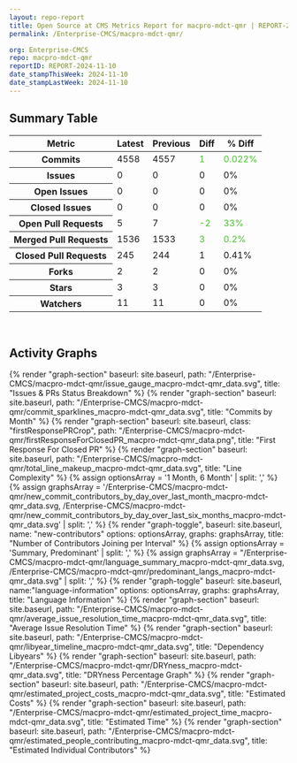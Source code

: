 ```yaml
---
layout: repo-report
title: Open Source at CMS Metrics Report for macpro-mdct-qmr | REPORT-2024-11-10
permalink: /Enterprise-CMCS/macpro-mdct-qmr/

org: Enterprise-CMCS
repo: macpro-mdct-qmr
reportID: REPORT-2024-11-10
date_stampThisWeek: 2024-11-10
date_stampLastWeek: 2024-11-10
---
```

<div class="summary-table">
  <table class="usa-table usa-table--borderless">
    <h2> Summary Table </h2>
    <thead>
      <tr>
        <th scope="col">Metric</th>
        <th scope="col">Latest</th>
        <th scope="col">Previous</th>
        <th scope="col">Diff</th>
        <th scope="col">% Diff</th>
      </tr>
    </thead>
    <tbody>
      <tr>
        <th scope="row">Commits</th>
        <td>4558</td>
        <td>4557</td>
        <td style="color: #45c527" >1</td>
        <td style="color: #45c527" >0.022%</td>
      </tr>
      <tr>
        <th scope="row">Issues</th>
        <td>0</td>
        <td>0</td>
        <td style="" >0</td>
        <td style="" >0%</td>
      </tr>
      <tr>
        <th scope="row">Open Issues</th>
        <td>0</td>
        <td>0</td>
        <td style="" >0</td>
        <td style="" >0%</td>
      </tr>
      <tr>
        <th scope="row">Closed Issues</th>
        <td>0</td>
        <td>0</td>
        <td style="" >0</td>
        <td style="" >0%</td>
      </tr>
      <tr>
        <th scope="row">Open Pull Requests</th>
        <td>5</td>
        <td>7</td>
        <td style="color: #45c527" >-2</td>
        <td style="color: #45c527" >33%</td>
      </tr>
      <tr>
        <th scope="row">Merged Pull Requests</th>
        <td>1536</td>
        <td>1533</td>
        <td style="color: #45c527" >3</td>
        <td style="color: #45c527" >0.2%</td>
      </tr>
      <tr>
        <th scope="row">Closed Pull Requests</th>
        <td>245</td>
        <td>244</td>
        <td style="" >1</td>
        <td style="" >0.41%</td>
      </tr>
      <tr>
        <th scope="row">Forks</th>
        <td>2</td>
        <td>2</td>
        <td style="" >0</td>
        <td style="" >0%</td>
      </tr>
      <tr>
        <th scope="row">Stars</th>
        <td>3</td>
        <td>3</td>
        <td style="" >0</td>
        <td style="" >0%</td>
      </tr>
      <tr>
        <th scope="row">Watchers</th>
        <td>11</td>
        <td>11</td>
        <td style="" >0</td>
        <td style="" >0%</td>
      </tr>
    </tbody>
  </table>
</div>
<div class="graph-container">
  <br>
  <h2>Activity Graphs</h2>
  <div class="all-graphs">
    <!--- Issues/PRs Status Breakdown Graph -->
    {% render "graph-section"  baseurl: site.baseurl, path: "/Enterprise-CMCS/macpro-mdct-qmr/issue_gauge_macpro-mdct-qmr_data.svg", title: "Issues & PRs Status Breakdown" %}
    <!--- Contributor Activity Line Graph -->
    {% render "graph-section" baseurl: site.baseurl, path: "/Enterprise-CMCS/macpro-mdct-qmr/commit_sparklines_macpro-mdct-qmr_data.svg", title: "Commits by Month" %}
    <!--- First Response For Closed PR Scatterplot -->
    {% render "graph-section" baseurl: site.baseurl, class: "firstResponsePRCrop", path: "/Enterprise-CMCS/macpro-mdct-qmr/firstResponseForClosedPR_macpro-mdct-qmr_data.png", title: "First Response For Closed PR" %}
    <!--- Line Complexity Graphs -->
    {% render "graph-section" baseurl: site.baseurl, path: "/Enterprise-CMCS/macpro-mdct-qmr/total_line_makeup_macpro-mdct-qmr_data.svg", title: "Line Complexity" %}
    <!--- New Commit Contributors by Day over Last Month and Last 6 Months -->
      {% assign optionsArray = '1 Month, 6 Month' | split: ',' %}
      {% assign graphsArray = '/Enterprise-CMCS/macpro-mdct-qmr/new_commit_contributors_by_day_over_last_month_macpro-mdct-qmr_data.svg, /Enterprise-CMCS/macpro-mdct-qmr/new_commit_contributors_by_day_over_last_six_months_macpro-mdct-qmr_data.svg' | split: ',' %}
      {% render "graph-toggle", baseurl: site.baseurl, name: "new-contributors" options: optionsArray, graphs: graphsArray, title: "Number of Contributors Joining per Interval" %}
    <!-- Languages Graphs - Summary + Predominant -->
    {% assign optionsArray = 'Summary, Predominant' | split: ',' %}
    {% assign graphsArray = "/Enterprise-CMCS/macpro-mdct-qmr/language_summary_macpro-mdct-qmr_data.svg, /Enterprise-CMCS/macpro-mdct-qmr/predominant_langs_macpro-mdct-qmr_data.svg" | split: ',' %}
    {% render "graph-toggle" baseurl: site.baseurl, name:"language-information" options: optionsArray, graphs: graphsArray, title: "Language Information" %}
    <!-- Average Issue Resolution Time -->
    {% render "graph-section" baseurl: site.baseurl, path: "/Enterprise-CMCS/macpro-mdct-qmr/average_issue_resolution_time_macpro-mdct-qmr_data.svg", title: "Average Issue Resolution Time" %}
    <!-- Libyear Timeline Graph -->
    {% render "graph-section" baseurl: site.baseurl, path: "/Enterprise-CMCS/macpro-mdct-qmr/libyear_timeline_macpro-mdct-qmr_data.svg", title: "Dependency Libyears" %}
    <!-- DRYness Percentages Graph -->
    {% render "graph-section" baseurl: site.baseurl, path: "/Enterprise-CMCS/macpro-mdct-qmr/DRYness_macpro-mdct-qmr_data.svg", title: "DRYness Percentage Graph" %}
    <!-- Cost Estimate Chart -->
    {% render "graph-section" baseurl: site.baseurl, path: "/Enterprise-CMCS/macpro-mdct-qmr/estimated_project_costs_macpro-mdct-qmr_data.svg", title: "Estimated Costs" %}
     <!-- Time Estimate Chart -->
    {% render "graph-section" baseurl: site.baseurl, path: "/Enterprise-CMCS/macpro-mdct-qmr/estimated_project_time_macpro-mdct-qmr_data.svg", title: "Estimated Time" %}
    <!-- Contributor Estimate Chart -->
    {% render "graph-section" baseurl: site.baseurl, path: "/Enterprise-CMCS/macpro-mdct-qmr/estimated_people_contributing_macpro-mdct-qmr_data.svg", title: "Estimated Individual Contributors" %}
</div>